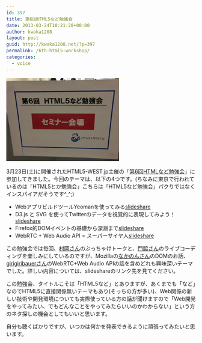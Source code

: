 ```yaml
---
id: 397
title: 第6回HTML5など勉強会
date: 2013-03-24T10:21:28+00:00
author: kwaka1208
layout: post
guid: http://kwaka1208.net/?p=397
permalink: /6th-html5-workshop/
categories:
  - voice
---
```

<img src="/assets/images/2013/03/562914_10200652689901097_537976344_n.jpg" alt="第6回HTML5など勉強会" width="300" height="221" class="alignnone size-full wp-image-398" />

3月23日(土)に開催されたHTML5-WEST.jp主催の「<a href="http://atnd.org/events/37124">第6回HTMLなど勉強会</a>」に参加してきました。今回のテーマは、以下の4つです。(ちなみに東京で行われているのは「HTML5とか勉強会」こちらは「HTML5など勉強会」パクりではなくインスパイアだそうです^_^;)
<ul>
<li>WebアプリビルドツールYeomanを使ってみる<a href="http://www.slideshare.net/bathtimefish/yeoman-ria">slideshare</a></li>
<li>D3.js と SVG を使ってTwitterのデータを視覚的に表現してみよう！<a href="http://www.slideshare.net/kadoppe/d3js-svg">slideshare</a></li>
<li>Firefox的DOMイベントの基礎から深淵まで<a href="http://www.slideshare.net/masayukinakano560/dom-17527671">slideshare</a>
<li>WebRTC + Web Audio API = スーパーサイヤ人<a href="http://www.slideshare.net/girigiribauer/webrtc-web-audio-api">slideshare</a></li>
</ul>

この勉強会では毎回、<a href="https://twitter.com/bathtimefish">村岡さん</a>のぶっちゃけトークと、<a href="https://twitter.com/kadoppe">門脇さん</a>のライブコーディングを楽しみにしているのですが、Mozillaの<a href="https://twitter.com/d_toybox">なかのんさん</a>のDOMのお話、<a href="https://twitter.com/girigiribauer">girigiribauerさん</a>のWebRTC+Web Audio APIの話を含めどれも興味深いテーマでした。詳しい内容については、slideshareのリンク先を見てください。

この勉強会、タイトルこそは「HTML5など」とありますが、あくまでも「など」なのでHTML5に直接関係無いテーマもあり(そっちの方が多い)、Web関係の新しい技術や開発環境についても実際使っている方の話が聞けますので「Web開発をやってみたい、でもどんなことをやってみたらいいのかわからない」という方のネタ探しの機会としてもいいと思います。

自分も聴くばかりですが、いつかは何かを発表できるように頑張ってみたいと思います。